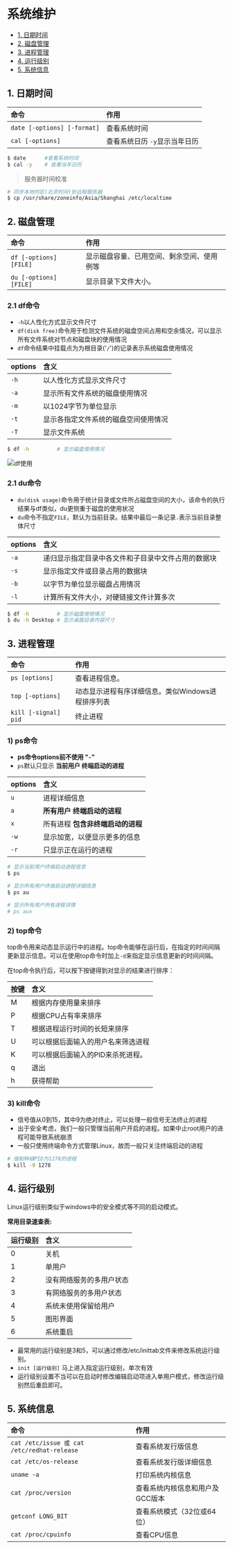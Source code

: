 # 系统维护

* [1. 日期时间](#1-日期时间) 
* [2. 磁盘管理](#2-磁盘管理)
* [3. 进程管理](#3-进程管理)
* [4. 运行级别](#4-运行级别)
* [5. 系统信息](#5-系统信息)

## 1. 日期时间

命令|作用
:-|:-
`date [-options] [-format]`|查看系统时间
`cal [-options]`| 查看系统日历 `-y`显示当年日历

```sh
$ date      #查看系统时间
$ cal -y    # 查看当年日历
```

> 服务器时间校准

```sh
# 同步本地时区(北京时间)到远程服务器
$ cp /usr/share/zoneinfo/Asia/Shanghai /etc/localtime
```

## 2. 磁盘管理

命令|作用
:-|:-
`df [-options] [FILE]`|显示磁盘容量、已用空间、剩余空间、使用例等
`du [-options] [FILE]`|显示目录下文件大小。

### 2.1 df命令

* `-h`以人性化方式显示文件尺寸
* `df(disk free)`命令用于检测文件系统的磁盘空间占用和空余情况，可以显示所有文件系统对节点和磁盘块的使用情况
* `df`命令结果中挂载点为为根目录('`/`')的记录表示系统磁盘使用情况

options|含义
:-|:-
`-h`|以人性化方式显示文件尺寸
`-a`|显示所有文件系统的磁盘使用情况
`-m`|以1024字节为单位显示
`-t`|显示各指定文件系统的磁盘空间使用情况
`-T`|显示文件系统

```sh
$ df -h         # 显示磁盘使用情况
```

![df使用](https://s2.ax1x.com/2020/01/19/196j10.jpg)

### 2.1 du命令
* `du(disk usage)`命令用于统计目录或文件所占磁盘空间的大小，该命令的执行结果与df类似，du更侧重于磁盘的使用状况
* `du`命令不指定`FILE`，默认为当前目录。结果中最后一条记录`.`表示当前目录整体尺寸

options|含义
:-|:-
`-a`|递归显示指定目录中各文件和子目录中文件占用的数据块
`-s`|显示指定文件或目录占用的数据块
`-b`|以字节为单位显示磁盘占用情况
`-l`|计算所有文件大小，对硬链接文件计算多次


```sh
$ df -h         # 显示磁盘使用情况
$ du -h Desktop # 显示桌面目录内容尺寸
```

## 3. 进程管理

命令|作用
:-|:-
`ps [options]`|查看进程信息。
`top [-options]`|动态显示进程有序详细信息。类似Windows进程排序列表
`kill [-signal] pid`|终止进程

### 1) ps命令
* **ps命令options前不使用 "`-`"**
* `ps`默认只显示 **当前用户 终端启动的进程** 

options|含义
:-|:-
`u` | 进程详细信息
`a` | **所有用户 终端启动的进程**
`x` | 所有进程 **包含非终端启动的进程**
`-w`|显示加宽，以便显示更多的信息
`-r`|只显示正在运行的进程

```sh
# 显示当前用户终端启动进程信息
$ ps

# 显示所有用户终端启动进程详细信息
$ ps au

# 显示所有用户所有进程详情
# ps aux
```

### 2) top命令
top命令用来动态显示运行中的进程。top命令能够在运行后，在指定的时间间隔更新显示信息。可以在使用top命令时加上`-d`来指定显示信息更新的时间间隔。

在top命令执行后，可以按下按键得到对显示的结果进行排序：

按键|含义
:-|:-
M|根据内存使用量来排序
P|根据CPU占有率来排序
T|根据进程运行时间的长短来排序
U|可以根据后面输入的用户名来筛选进程
K|可以根据后面输入的PID来杀死进程。
q|退出
h|获得帮助

### 3) kill命令

* 信号值从0到15，其中9为绝对终止，可以处理一般信号无法终止的进程
* 出于安全考虑，我们一般只管理当前用户开启的进程。如果中止root用户的进程可能导致系统崩溃
* 一般只使用终端命令方式管理Linux，故而一般只关注终端启动的进程

```sh
# 强制种植PID为1278的进程
$ kill -9 1278
```

## 4. 运行级别
Linux运行级别类似于windows中的安全模式等不同的启动模式。

**常用目录速查表:**

| 运行级别 | 含义 |
|:-|:-|
|0|关机|
|1|单用户|
|2|没有网络服务的多用户状态|
|3|有网络服务的多用户状态|
|4|系统未使用保留给用户|
|5|图形界面|
|6|系统重启|

* 最常用的运行级别是3和5，可以通过修改/etc/inittab文件来修改系统运行级别。
* `init [运行级别]`	马上进入指定运行级别，单次有效
* 运行级别设置不当可以在启动时修改编辑启动项进入单用户模式，修改运行级别然后重启即可。

## 5. 系统信息
命令|作用
:-|:-
`cat /etc/issue 或 cat /etc/redhat-release`|查看系统发行版信息
`cat /etc/os-release`|查看系统发行版详细信息
`uname -a`|打印系统内核信息
`cat /proc/version`|查看系统内核信息和用户及GCC版本
`getconf LONG_BIT`|查看系统模式（32位或64位）
`cat /proc/cpuinfo`|查看CPU信息